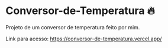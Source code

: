 # Conversor-de-Temperatura 🔥
Projeto de um conversor de temperatura feito por mim.

Link para acesso: https://conversor-de-temperatura.vercel.app/
